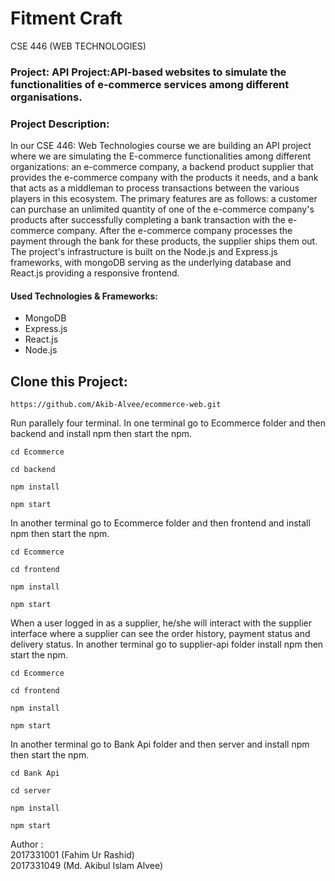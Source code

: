 # Fitment Craft

CSE 446 (WEB TECHNOLOGIES)

### Project: API Project:API-based websites to simulate the functionalities of e-commerce services among different organisations.

### Project Description: 

In our CSE 446: Web Technologies course we are building an API project where we are simulating the E-commerce functionalities among different organizations: an e-commerce company, a backend product supplier that provides the e-commerce company with the products it needs, and a bank that acts as a middleman to process transactions between the various players in this ecosystem. The primary features are as follows: a customer can purchase an unlimited quantity of one of the e-commerce company's products after successfully completing a bank transaction with the e-commerce company. After the e-commerce company processes the payment through the bank for these products, the supplier ships them out. The project's infrastructure is built on the Node.js and Express.js frameworks, with mongoDB serving as the underlying database and React.js providing a responsive frontend.

#### Used Technologies & Frameworks: 
- MongoDB
- Express.js
- React.js
- Node.js


## Clone this Project:

```
https://github.com/Akib-Alvee/ecommerce-web.git
```

Run parallely four terminal. 
In one terminal go to Ecommerce folder and then backend and install npm then start the npm.

```
cd Ecommerce
```
```
cd backend
```
```
npm install
```
```
npm start
```

In another terminal go to Ecommerce folder and then frontend and install npm then start the npm.

```
cd Ecommerce
```
```
cd frontend
```
```
npm install
```
```
npm start
```
When a user logged in as a supplier, he/she will interact with the supplier interface where a supplier can see the order history, payment status and delivery status. In another terminal go to supplier-api folder install npm then start the npm.

```
cd Ecommerce
```
```
cd frontend
```
```
npm install
```
```
npm start
```

In another terminal go to Bank Api folder and then server and install npm then start the npm.

```
cd Bank Api
```
```
cd server
```
```
npm install
```
```
npm start
```



Author :<br>
2017331001 (Fahim Ur Rashid)<br>
2017331049 (Md. Akibul Islam Alvee)
